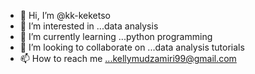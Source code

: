 - 👋 Hi, I’m @kk-keketso
- 👀 I’m interested in ...data analysis
- 🌱 I’m currently learning ...python programming
- 💞️ I’m looking to collaborate on ...data analysis tutorials
- 📫 How to reach me ...kellymudzamiri99@gmail.com

<!---
kk-keketso/kk-keketso is a ✨ special ✨ repository because its `README.md` (this file) appears on your GitHub profile.
You can click the Preview link to take a look at your changes.
--->
